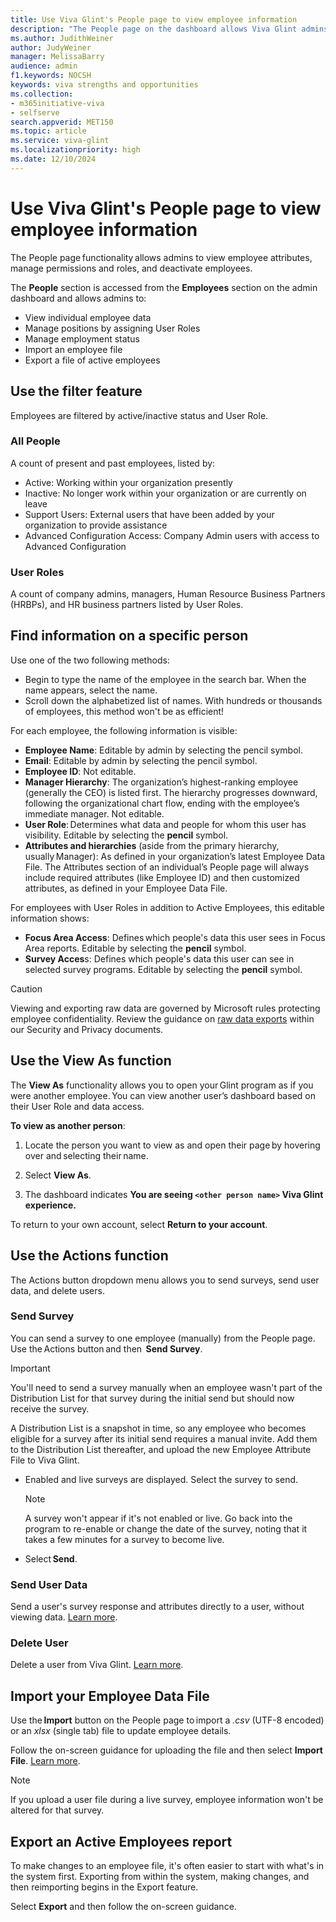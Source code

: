 ```yaml
---
title: Use Viva Glint's People page to view employee information
description: "The People page on the dashboard allows Viva Glint admins to view employee attributes, manage permissions and roles, and deactivate employees."
ms.author: JudithWeiner
author: JudyWeiner
manager: MelissaBarry
audience: admin
f1.keywords: NOCSH
keywords: viva strengths and opportunities
ms.collection:  
- m365initiative-viva
- selfserve 
search.appverid: MET150 
ms.topic: article
ms.service: viva-glint
ms.localizationpriority: high
ms.date: 12/10/2024
---
```


# Use Viva Glint's People page to view employee information

The People page functionality allows admins to view employee attributes, manage permissions and roles, and deactivate employees. 

The  **People** section is accessed from the  **Employees** section on the admin dashboard and allows admins to: 

- View individual employee data  
- Manage positions by assigning User Roles 
- Manage employment status 
- Import an employee file 
- Export a file of active employees 

## Use the filter feature   

Employees are filtered by active/inactive status and User Role. 

### All People  

A count of present and past employees, listed by: 

- Active: Working within your organization presently 
- Inactive: No longer work within your organization or are currently on leave
- Support Users: External users that have been added by your organization to provide assistance
- Advanced Configuration Access: Company Admin users with access to Advanced Configuration

### User Roles 

A count of company admins, managers, Human Resource Business Partners (HRBPs), and HR business partners listed by User Roles. 

## Find information on a specific person 

Use one of the two following methods: 

- Begin to type the name of the employee in the search bar. When the name appears, select the name.   
- Scroll down the alphabetized list of names. With hundreds or thousands of employees, this method won't be as efficient! 

For each employee, the following information is visible: 

- **Employee Name**: Editable by admin by selecting the pencil symbol. 
- **Email**: Editable by admin by selecting the pencil symbol. 
- **Employee ID**: Not editable. 
- **Manager Hierarchy**: The organization’s highest-ranking employee (generally the CEO) is listed first. The hierarchy progresses downward, following the organizational chart flow, ending with the employee’s immediate manager. Not editable. 
- **User Role**: Determines what data and people for whom this user has visibility. Editable by selecting the **pencil** symbol. 
- **Attributes and hierarchies** (aside from the primary hierarchy, usually Manager): As defined in your organization’s latest Employee Data File. The Attributes section of an individual’s People page will always include required attributes (like Employee ID) and then customized attributes, as defined in your Employee Data File. 

For employees with User Roles in addition to Active Employees, this editable information shows: 

- **Focus Area Access**: Defines which people's data this user sees in Focus Area reports. Editable by selecting the **pencil** symbol.  
- **Survey Acces**s: Defines which people's data this user can see in selected survey programs. Editable by selecting the **pencil** symbol.

>[!CAUTION]
> Viewing and exporting raw data are governed by Microsoft rules protecting employee confidentiality. Review the guidance on [raw data exports](https://go.microsoft.com/fwlink/?linkid=2239587) within our Security and Privacy documents.

## Use the View As function 

The **View As** functionality allows you to open your Glint program as if you were another employee. You can view another user’s dashboard based on their User Role and data access.

**To view as another person**: 

1. Locate the person you want to view as and open their page by hovering over and selecting their name. 

1. Select  **View As**. 

1. The dashboard indicates **You are seeing `<other person name>` Viva Glint experience.** 

To return to your own account, select  **Return to your account**. 

## Use the Actions function 

The Actions button dropdown menu allows you to send surveys, send user data, and delete users.

### Send Survey 

You can send a survey to one employee (manually) from the People page. Use the Actions button and then  **Send Survey**. 

>[!IMPORTANT]
>You'll need to send a survey manually when an employee wasn't part of the Distribution List for that survey during the initial send but should now receive the survey.
>
>A Distribution List is a snapshot in time, so any employee who becomes eligible for a survey after its initial send requires a manual invite. Add them to the Distribution List thereafter, and upload the new Employee Attribute File to Viva Glint.

- Enabled and live surveys are displayed. Select the survey to send.  

   > [!NOTE]
   >A survey won't appear if it's not enabled or live. Go back into the program to re-enable or change the date of the survey, noting that it takes a few minutes for a survey to become live.

- Select **Send**.

### Send User Data

Send a user's survey response and attributes directly to a user, without viewing data. [Learn more](https://go.microsoft.com/fwlink/?linkid=2230875).

### Delete User

Delete a user from Viva Glint. [Learn more](https://go.microsoft.com/fwlink/?linkid=2236554).

## Import your Employee Data File 

Use the **Import** button on the People page to import a *.csv* (UTF-8 encoded) or an *xlsx* (single tab) file to update employee details.

Follow the on-screen guidance for uploading the file and then select  **Import File**. [Learn more](https://go.microsoft.com/fwlink/?linkid=2230742).

   > [!NOTE]
   >If you upload a user file during a live survey, employee information won't be altered for that survey. 

## Export an Active Employees report 

To make changes to an employee file, it's often easier to start with what's in the system first. Exporting from within the system, making changes, and then reimporting begins in the Export feature. 

Select **Export** and then follow the on-screen guidance.

